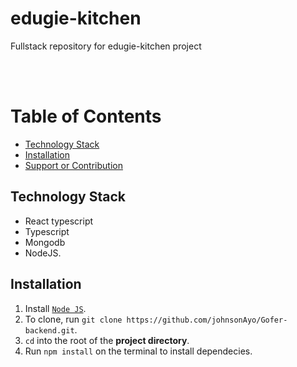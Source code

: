 # edugie-kitchen


Fullstack repository for edugie-kitchen project

<br />
<br />

# Table of Contents
- [Technology Stack](#technology-stack)
- [Installation](#installation)
- [Support or Contribution](#Support~Contribution)

## Technology Stack
- React typescript
- Typescript
- Mongodb
- NodeJS.

## Installation
1. Install [`Node JS`](https://nodejs.org/en/).
2. To clone, run `git clone https://github.com/johnsonAyo/Gofer-backend.git`.
3. `cd` into the root of the **project directory**.
4. Run `npm install` on the terminal to install dependecies.

